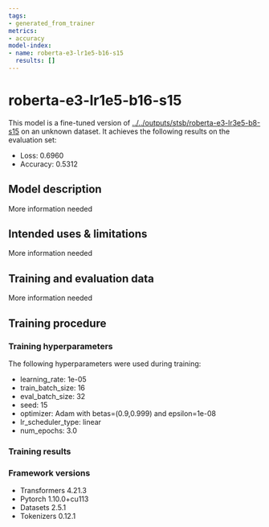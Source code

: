 ```yaml
---
tags:
- generated_from_trainer
metrics:
- accuracy
model-index:
- name: roberta-e3-lr1e5-b16-s15
  results: []
---
```


<!-- This model card has been generated automatically according to the information the Trainer had access to. You
should probably proofread and complete it, then remove this comment. -->

# roberta-e3-lr1e5-b16-s15

This model is a fine-tuned version of [../../outputs/stsb/roberta-e3-lr3e5-b8-s15](https://huggingface.co/../../outputs/stsb/roberta-e3-lr3e5-b8-s15) on an unknown dataset.
It achieves the following results on the evaluation set:
- Loss: 0.6960
- Accuracy: 0.5312

## Model description

More information needed

## Intended uses & limitations

More information needed

## Training and evaluation data

More information needed

## Training procedure

### Training hyperparameters

The following hyperparameters were used during training:
- learning_rate: 1e-05
- train_batch_size: 16
- eval_batch_size: 32
- seed: 15
- optimizer: Adam with betas=(0.9,0.999) and epsilon=1e-08
- lr_scheduler_type: linear
- num_epochs: 3.0

### Training results



### Framework versions

- Transformers 4.21.3
- Pytorch 1.10.0+cu113
- Datasets 2.5.1
- Tokenizers 0.12.1

